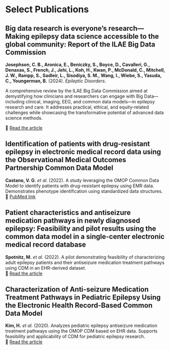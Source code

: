 #  Select Publications 

## Big data research is everyone’s research—Making epilepsy data science accessible to the global community: Report of the ILAE Big Data Commission  
**Josephson, C. B., Aronica, E., Beniczky, S., Boyce, D., Cavalleri, G., Denaxas, S., French, J., Jehi, L., Koh, H., Kwan, P., McDonald, C., Mitchell, J. W., Rampp, S., Sadleir, L., Sisodiya, S. M., Wang, I., Wiebe, S., Yasuda, C., Youngerman, B.** (2024). *Epileptic Disorders*.  

A comprehensive review by the ILAE Big Data Commission aimed at demystifying how clinicians and researchers can engage with Big Data—including clinical, imaging, EEG, and common data models—in epilepsy research and care. It addresses practical, ethical, and equity-related challenges while showcasing the transformative potential of advanced data science methods.  

📖 [Read the article](https://doi.org/10.1002/epd2.20288)  

## Identification of patients with drug-resistant epilepsy in electronic medical record data using the Observational Medical Outcomes Partnership Common Data Model  
**Castano, V. G.** *et al.* (2022). A study leveraging the OMOP Common Data Model to identify patients with drug-resistant epilepsy using EMR data. Demonstrates phenotype identification using standardized data structures.  
📖 [PubMed link](https://pubmed.ncbi.nlm.nih.gov/36106377/)

## Patient characteristics and antiseizure medication pathways in newly diagnosed epilepsy: Feasibility and pilot results using the common data model in a single-center electronic medical record database  
**Spotnitz, M.** *et al.* (2022). A pilot demonstrating feasibility of characterizing adult epilepsy patients and their antiseizure medication treatment pathways using CDM in an EHR-derived dataset.  
📖 [Read the article](https://pubmed.ncbi.nlm.nih.gov/35276502/)

## Characterization of Anti-seizure Medication Treatment Pathways in Pediatric Epilepsy Using the Electronic Health Record-Based Common Data Model  
**Kim, H.** *et al.* (2020). Analyzes pediatric epilepsy antiseizure medication treatment pathways using the OMOP CDM based on EHR data. Supports feasibility and applicability of CDM for pediatric epilepsy research.  
📖 [Read the article](https://pubmed.ncbi.nlm.nih.gov/32477256/)

